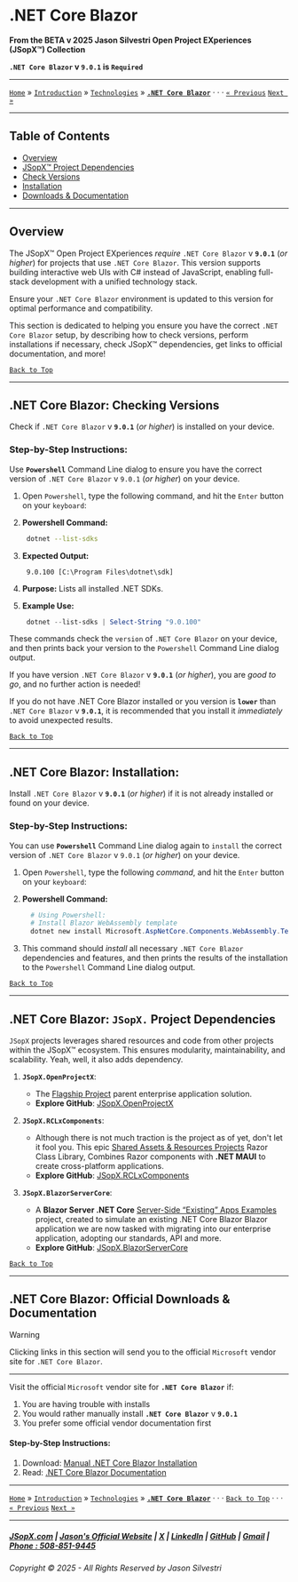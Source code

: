 ﻿# .NET Core Blazor

**From the ﻿BETA v 2025 Jason Silvestri Open Project EXperiences (JSopX™) Collection**

**`.NET Core Blazor` v `9.0.1` is `Required`**

---

[`Home`](../OpenProjects/jsopx.BridgeTooFar/README.md) » [`Introduction`](../Introduction/) »  [`Technologies`](./ReadMe.md) » **[`.NET Core Blazor`](./NetCoreBlazor.md)** · · · [`« Previous`](./AspNetCore.md) [`Next »`](./NetCoreMauiHybrid.md)

---

## Table of Contents

- [Overview](#overview)
- [JSopX™ Project Dependencies](#net-core-blazor-jsopx-project-dependencies)
- [Check Versions](#net-core-blazor-checking-versions)
- [Installation](#net-core-blazor-installation)
- [Downloads & Documentation](#net-core-blazor-official-downloads--documentation)

---

## **Overview**  

The JSopX™ Open Project EXperiences _require_ `.NET Core Blazor` v **`9.0.1`** (_or higher_) for projects that use `.NET Core Blazor`. This version supports building interactive web UIs with C# instead of JavaScript, enabling full-stack development with a unified technology stack. 

Ensure your `.NET Core Blazor` environment is updated to this version for optimal performance and compatibility.

This section is dedicated to helping you ensure you have the correct `.NET Core Blazor` setup, by describing how to check versions, perform installations if necessary, check JSopX™ dependencies, get links to official documentation, and more!


[`Back to Top`](#table-of-contents)

---

## .NET Core Blazor: Checking Versions

Check if `.NET Core Blazor` v **`9.0.1`** (_or higher_) is installed on your device.

### Step-by-Step Instructions:

Use **`Powershell`** Command Line dialog to ensure you have the correct version of `.NET Core Blazor` v `9.0.1` (_or higher_) on your device.
   
1. Open `Powershell`, type the following command, and hit the `Enter` button on your `keyboard`:
   
2. **Powershell Command:**
    ```bash
     dotnet --list-sdks
    ```
3. **Expected Output:** 
     ```
      9.0.100 [C:\Program Files\dotnet\sdk]
     ```
4. **Purpose:** Lists all installed .NET SDKs.
5. **Example Use:**
     ```powershell
      dotnet --list-sdks | Select-String "9.0.100"
     ```

These commands check the `version` of `.NET Core Blazor` on your device, and then prints back your version to the `Powershell` Command Line dialog output.
   
If you have version `.NET Core Blazor` v **`9.0.1`** (_or higher_), you are _good to go_, and no further action is needed!
   
If you do not have .NET Core Blazor installed or you version is **`lower`** than `.NET Core Blazor` v **`9.0.1`**, it is recommended that you install it _immediately_ to avoid unexpected results.


[`Back to Top`](#table-of-contents)

---


## .NET Core Blazor: Installation:

Install `.NET Core Blazor` v **`9.0.1`** (_or higher_) if it is not already installed or found on your device.

### Step-by-Step Instructions:

You can use **`Powershell`** Command Line dialog again to `install` the correct version of `.NET Core Blazor` v `9.0.1` (_or higher_) on your device.
   
1. Open `Powershell`, type the following _command_, and hit the `Enter` button on your `keyboard`:

2. **Powershell Command:**
   ```powershell
     # Using Powershell:
     # Install Blazor WebAssembly template
     dotnet new install Microsoft.AspNetCore.Components.WebAssembly.Templates::9.0.0
   ```
    
3. This command should _install_ all necessary `.NET Core Blazor` dependencies and features, and then prints the results of the installation to the `Powershell` Command Line dialog output.

[`Back to Top`](#table-of-contents)

---

## **.NET Core Blazor: `JSopX.` Project Dependencies**

`JSopX` projects leverages shared resources and code from other projects within the JSopX™ ecosystem. This ensures modularity, maintainability, and scalability. Yeah, well, it also adds dependency.

1. **`JSopX.OpenProjectX`**:
   - The [Flagship Project](../Introduction/JSopxProjectsFamilies.md#1-flagship-projects) parent enterprise application solution.
   - **Explore GitHub**: [JSopX.OpenProjectX](../OpenProjects/jsopx.OpenProjectX)

2. **`JSopX.RCLxComponents`**:
   - Although there is not much traction is the project as of yet, don't let it fool you. This epic [Shared Assets & Resources Projects](../Introduction/JSopxProjectsFamilies.md#2-shared-assets--resources-projects) Razor Class Library, Combines Razor components with **.NET MAUI** to create cross-platform applications.
   - **Explore GitHub**: [JSopX.RCLxComponents](../OpenProjects/jsopx.RCLxComponents)

3. **`JSopX.BlazorServerCore`**:
    - A **Blazor Server .NET Core** [Server-Side “Existing” Apps Examples](../Introduction/JSopxProjectsFamilies.md#4-server-side-existing-apps-examples) project, created to simulate an existing .NET Core Blazor Blazor application we are now tasked with migrating into our enterprise application, adopting our standards, API and more.
    - **Explore GitHub**: [JSopX.BlazorServerCore](../OpenProjects/jsopx.BlazorServerCore)
  
[`Back to Top`](#table-of-contents)

---

## .NET Core Blazor: Official Downloads & Documentation

> [!WARNING]
> Clicking links in this section will send you to the official `Microsoft` vendor site for `.NET Core Blazor`.
> 

---

Visit the official `Microsoft` vendor site for **`.NET Core Blazor`** if:

1. You are having trouble with installs
2. You would rather manually install **`.NET Core Blazor`** v **`9.0.1`**
3. You prefer some official vendor documentation first
   
#### Step-by-Step Instructions:
   
1. Download: [Manual .NET Core Blazor Installation](https://dotnet.microsoft.com/apps/aspnet/web-apps/blazor)
2. Read: [.NET Core Blazor Documentation](https://learn.microsoft.com/en-us/aspnet/core/blazor/)

---

[`Home`](../OpenProjects/jsopx.BridgeTooFar/README.md) » [`Introduction`](../Introduction/) »  [`Technologies`](./ReadMe.md) » **[`.NET Core Blazor`](./NetCoreBlazor.md)** · · · [`Back to Top`](#table-of-contents) · · · [`« Previous`](./AspNetCore.md) [`Next »`](./NetCoreMauiHybrid.md)

---

##### [JSopX.com](https://www.jsopx.com/) | [Jason's Official Website](https://www.jsilvestri.com/) | [X](https://www.x.com/JasonSilvestri) | [LinkedIn](http://www.linkedin.com/in/JasonSilvestri) | [GitHub](https://github.com/JasonSilvestri) | [Gmail](mailto:therealjasonsilvestri@gmail.com) | [Phone : 508-851-9445](phoneto:508-851-9445)

###### Copyright © 2025 - All Rights Reserved by Jason Silvestri
